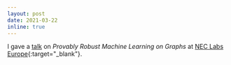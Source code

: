 ```yaml
---
layout: post
date: 2021-03-22
inline: true
---
```


I gave a [talk](/assets/pdf/slides_talk_nec.pdf) on *Provably Robust Machine Learning on Graphs* at [NEC Labs Europe](https://www.neclab.eu/){:target="_blank"}.
